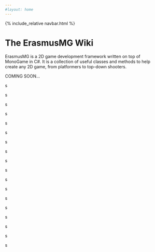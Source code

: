 ```yaml
---
#layout: home
---
```

{% include_relative navbar.html %}

# The ErasmusMG Wiki
ErasmusMG is a 2D game development framework written on top of MonoGame in C#. It is a collection of useful classes and methods to help create any 2D game, from platformers to top-down shooters.

COMING SOON...

s

s

s

s

s

s

s

s

s

s

s

s

s

s

s

s

s

s



